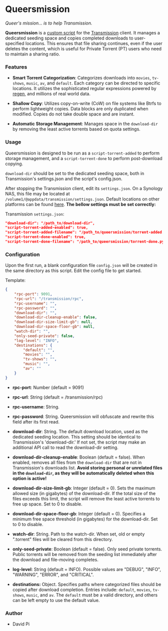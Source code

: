 # Queersmission

*Queer's mission... is to help Transmission.*

**Queersmission** is a [custom script](https://github.com/transmission/transmission/blob/main/docs/Scripts.md) for the [Transmission](https://transmissionbt.com/) client. It manages a dedicated seeding space and copies completed downloads to user-specified locations. This ensures that file sharing continues, even if the user deletes the content, which is useful for Private Torrent (PT) users who need to maintain a sharing ratio.

### Features

- **Smart Torrent Categorization**: Categorizes downloads into `movies`, `tv-shows`, `music`, `av`, and `default`. Each category can be directed to specific locations. It utilizes the sophisticated regular expressions powered by [regen](https://github.com/libertypi/regen), and millions of real world data.

- **Shallow Copy**: Utilizes copy-on-write (CoW) on file systems like Btrfs to perform lightweight copies. Data blocks are only duplicated when modified. Copies do not take double space and are instant.

- **Automatic Storage Management**: Manages space in the `download-dir` by removing the least active torrents based on quota settings.

### Usage

Queersmission is designed to be run as a `script-torrent-added` to perform storage management, and a `script-torrent-done` to perform post-download copying.

`download-dir` should be set to the dedicated seeding space, both in Transmission's settings.json and the script's config.json.

After stopping the Transmission client, edit its `settings.json`. On a Synology NAS, this file may be located at `/volume1/@appdata/transmission/settings.json`. Default locations on other platforms can be found [here](https://github.com/transmission/transmission/blob/main/docs/Configuration-Files.md). **The bellow settings must be set correctly:**

Transmission `settings.json`:

```json
"download-dir": "/path_to/download-dir",
"script-torrent-added-enabled": true,
"script-torrent-added-filename": "/path_to/queersmission/torrent-added.py",
"script-torrent-done-enabled": true,
"script-torrent-done-filename": "/path_to/queersmission/torrent-done.py",
```

### Configuration

Upon the first run, a blank configuration file `config.json` will be created in the same directory as this script. Edit the config file to get started.

Template:

```json
{
    "rpc-port": 9091,
    "rpc-url": "/transmission/rpc",
    "rpc-username": "",
    "rpc-password": "",
    "download-dir": "",
    "download-dir-cleanup-enable": false,
    "download-dir-size-limit-gb": null,
    "download-dir-space-floor-gb": null,
    "watch-dir": "",
    "only-seed-private": false,
    "log-level": "INFO",
    "destinations": {
        "default": "",
        "movies": "",
        "tv-shows": "",
        "music": "",
        "av": ""
    }
}
```

- **rpc-port**: Number (default = 9091)

- **rpc-url**: String (default = /transmission/rpc)

- **rpc-username**: String.

- **rpc-password**: String. Queersmission will obfuscate and rewrite this field after its first read.

- **download-dir**: String. The default download location, used as the dedicated seeding location. This setting should be identical to Transmission's 'download-dir.' If not set, the script may make an additional API call to read the download-dir setting.

- **download-dir-cleanup-enable**: Boolean (default = false). When enabled, removes all files from the `download-dir` that are not in Transmission's downloads list. **Avoid storing personal or unrelated files in the `download-dir`, as they will be automatically deleted when this option is active!**

- **download-dir-size-limit-gb**: Integer (default = 0). Sets the maximum allowed size (in gigabytes) of the download-dir. If the total size of the files exceeds this limit, the script will remove the least active torrents to free up space. Set to 0 to disable.

- **download-dir-space-floor-gb**: Integer (default = 0). Specifies a minimum free space threshold (in gigabytes) for the download-dir. Set to 0 to disable.

- **watch-dir**: String. Path to the watch-dir. When set, old or empty ".torrent" files will be cleared from this directory.

- **only-seed-private**: Boolean (default = false). Only seed private torrents. Public torrents will be removed from the seeding list immediately after the download and file-moving completes.

- **log-level**: String (default = INFO). Possible values are "DEBUG", "INFO", "WARNING", "ERROR", and "CRITICAL".

- **destinations:** Object. Specifies paths where categorized files should be copied after download completion. Entries include: `default`, `movies`, `tv-shows`, `music`, and `av`. The `default` must be a valid directory, and others can be left empty to use the default value.

### Author

- David Pi
